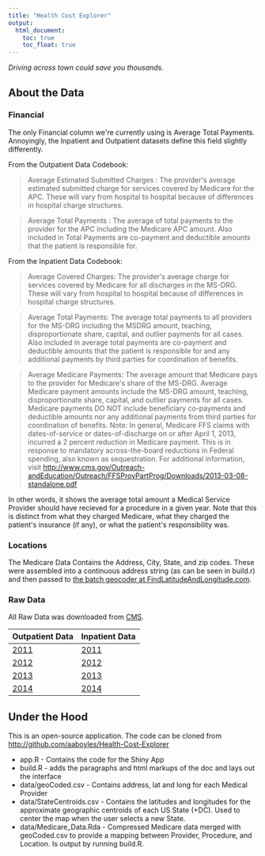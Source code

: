 ```yaml
---
title: "Health Cost Explorer"
output:
  html_document:
    toc: true
    toc_float: true
---
```


*Driving across town could save you thousands.*

About the Data
--------------

### Financial

The only Financial column we're currently using is Average Total Payments.  Annoyingly, the Inpatient and Outpatient datasets define this field slightly differently.

From the Outpatient Data Codebook:

> Average Estimated Submitted Charges : The provider's average estimated submitted charge for services covered by Medicare for the APC. These will vary from hospital to hospital because of differences in hospital charge structures.

> Average Total Payments : The average of total payments to the provider for the APC including the Medicare APC amount. Also included in Total Payments are co-payment and deductible amounts that the patient is responsible for.

From the Inpatient Data Codebook:

> Average Covered Charges: The provider's average charge for services covered by Medicare for all discharges in the MS-DRG. These will vary from hospital to hospital because of differences in hospital charge structures.

> Average Total Payments: The average total payments to all providers for the MS-DRG including the MSDRG amount, teaching, disproportionate share, capital, and outlier payments for all cases. Also included in average total payments are co-payment and deductible amounts that the patient is responsible for and any additional payments by third parties for coordination of benefits.

> Average Medicare Payments: The average amount that Medicare pays to the provider for Medicare's share of the MS-DRG. Average Medicare payment amounts include the MS-DRG amount, teaching, disproportionate share, capital, and outlier payments for all cases. Medicare payments DO NOT include beneficiary co-payments and deductible amounts nor any additional payments from third parties for coordination of benefits. Note: In general, Medicare FFS claims with dates-of-service or dates-of-discharge on or after April 1, 2013, incurred a 2 percent reduction in Medicare payment. This is in response to mandatory across-the-board reductions in Federal spending, also known as sequestration. For additional information, visit http://www.cms.gov/Outreach-andEducation/Outreach/FFSProvPartProg/Downloads/2013-03-08-standalone.pdf

In other words, it shows the average total amount a Medical Service Provider should have recieved for a procedure in a given year.  Note that this is distinct from what they charged Medicare, what they charged the patient's insurance (if any), or what the patient's responsibility was.

### Locations

The Medicare Data Contains the Address, City, State, and zip codes. These were assembled into a continuous address string (as can be seen in build.r) and then passed to [the batch geocoder at FindLatitudeAndLongitude.com](http://www.findlatitudeandlongitude.com/batch-geocode/).

### Raw Data

All Raw Data was downloaded from [CMS](http://cms.gov).

Outpatient Data | Inpatient Data
----------------|---------------
[2011](http://www.cms.gov/Research-Statistics-Data-and-Systems/Statistics-Trends-and-Reports/Medicare-Provider-Charge-Data/Outpatient2011.html) | [2011](http://www.cms.gov/Research-Statistics-Data-and-Systems/Statistics-Trends-and-Reports/Medicare-Provider-Charge-Data/Inpatient2011.html)
[2012](http://www.cms.gov/Research-Statistics-Data-and-Systems/Statistics-Trends-and-Reports/Medicare-Provider-Charge-Data/Outpatient2012.html) | [2012](http://www.cms.gov/Research-Statistics-Data-and-Systems/Statistics-Trends-and-Reports/Medicare-Provider-Charge-Data/Inpatient2012.html)
[2013](http://www.cms.gov/Research-Statistics-Data-and-Systems/Statistics-Trends-and-Reports/Medicare-Provider-Charge-Data/Outpatient2013.html) | [2013](http://www.cms.gov/Research-Statistics-Data-and-Systems/Statistics-Trends-and-Reports/Medicare-Provider-Charge-Data/Inpatient2013.html)
[2014](http://www.cms.gov/Research-Statistics-Data-and-Systems/Statistics-Trends-and-Reports/Medicare-Provider-Charge-Data/Outpatient2014.html) | [2014](http://www.cms.gov/Research-Statistics-Data-and-Systems/Statistics-Trends-and-Reports/Medicare-Provider-Charge-Data/Inpatient2014.html)

Under the Hood
--------------

This is an open-source application. The code can be cloned from http://github.com/aaboyles/Health-Cost-Explorer

 * app.R - Contains the code for the Shiny App
 * build.R - adds the paragraphs and html markups of the doc and lays out the interface
 * data/geoCoded.csv - Contains address, lat and long for each Medical Provider
 * data/StateCentroids.csv - Contains the latitudes and longitudes for the approximate geographic centroids of each US State (+DC). Used to center the map when the user selects a new State.
 * data/Medicare_Data.Rda - Compressed Medicare data merged with geoCoded.csv to provide a mapping between Provider, Procedure, and Location. Is output by running build.R.
